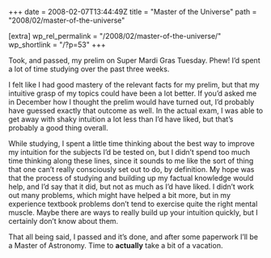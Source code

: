 +++
date = 2008-02-07T13:44:49Z
title = "Master of the Universe"
path = "2008/02/master-of-the-universe"

[extra]
wp_rel_permalink = "/2008/02/master-of-the-universe/"
wp_shortlink = "/?p=53"
+++

Took, and passed, my prelim on Super Mardi Gras Tuesday. Phew! I’d spent a lot
of time studying over the past three weeks.

I felt like I had good mastery of the relevant facts for my prelim, but that
my intuitive grasp of my topics could have been a lot better. If you’d asked
me in December how I thought the prelim would have turned out, I’d probably
have guessed exactly that outcome as well. In the actual exam, I was able to
get away with shaky intuition a lot less than I’d have liked, but that’s
probably a good thing overall.

While studying, I spent a little time thinking about the best way to improve
my intuition for the subjects I’d be tested on, but I didn’t spend too much
time thinking along these lines, since it sounds to me like the sort of thing
that one can’t really consciously set out to do, by definition. My hope was
that the process of studying and building up my factual knowledge would help,
and I’d say that it did, but not as much as I’d have liked. I didn’t work out
many problems, which might have helped a bit more, but in my experience
textbook problems don’t tend to exercise quite the right mental muscle. Maybe
there are ways to really build up your intuition quickly, but I certainly
don’t know about them.

That all being said, I passed and it’s done, and after some paperwork I’ll be
a Master of Astronomy. Time to **actually** take a bit of a vacation.
